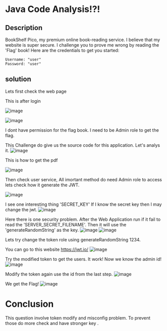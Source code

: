 # Java Code Analysis!?!

## Description
BookShelf Pico, my premium online book-reading service. I believe that my website is super secure. I challenge you to prove me wrong by reading the 'Flag' book! Here are the credentials to get you started:

    Username: "user"
    Password: "user"
## solution
Lets first check the web page

This is after login

![image](https://github.com/ZHallen122/CTF-Practice-WriteUp/assets/106571949/899d542c-2f9f-4fed-be9f-b381644fbac4)

![image](https://github.com/ZHallen122/CTF-Practice-WriteUp/assets/106571949/08cf6c80-929d-40e5-9217-ef917acdc92a)

I dont have permission for the flag book. I need to be Admin role to get the flag.

This Challenge do give us the source code for this application. Let's analys it.
![image](https://github.com/ZHallen122/CTF-Practice-WriteUp/assets/106571949/c4037e97-c183-4eaa-a378-c38a1cdbbaf8)

This is how to get the pdf

![image](https://github.com/ZHallen122/CTF-Practice-WriteUp/assets/106571949/fa8b1ca4-e4b4-491f-91a4-f6bb5a40bcb4)

Then check user service, All imortant method do need Admin role to access lets check how it generate the JWT.

![image](https://github.com/ZHallen122/CTF-Practice-WriteUp/assets/106571949/65d1104f-6d45-440b-9407-71d647299b1e)

I see one interesting thing 'SECRET_KEY' If I know the secret key then I may change the jwt.
![image](https://github.com/ZHallen122/CTF-Practice-WriteUp/assets/106571949/39df9920-fa47-48e4-a4b8-d1e5221879dc)

Here there is one security problem. After the Web Application run if it fail to read the 'SERVER_SECRET_FILENAME'. Then it will use the 'generateRandomString' as the key.
![image](https://github.com/ZHallen122/CTF-Practice-WriteUp/assets/106571949/d8d41146-aaa7-44b8-9030-677be3987ff8)
![image](https://github.com/ZHallen122/CTF-Practice-WriteUp/assets/106571949/5f6c802d-5de3-4db3-9549-7c5f35ac9fc2)

Lets try change the token role using generateRandomString 1234.

You can go to this website https://jwt.io/
![image](https://github.com/ZHallen122/CTF-Practice-WriteUp/assets/106571949/3a26a7f5-8687-48cc-bbfb-4049ab0291e5)

Try the modified token to get the users. It work! Now we know the admin id!
![image](https://github.com/ZHallen122/CTF-Practice-WriteUp/assets/106571949/204c746a-9b65-4212-8efd-1b9974d4a0c6)

Modify the token again use the id from the last step.
![image](https://github.com/ZHallen122/CTF-Practice-WriteUp/assets/106571949/f5fc722e-ac20-45dc-a43e-5f66c03a5ef9)

We get the Flag!
![image](https://github.com/ZHallen122/CTF-Practice-WriteUp/assets/106571949/84d08263-63d4-45b3-8154-13c5d791f616)


# Conclusion
This question involve token modify and misconfig problem. To prevent those do more check and have stronger key .
